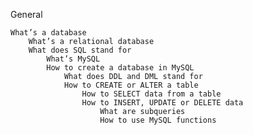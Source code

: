General

    What’s a database
        What’s a relational database
	    What does SQL stand for
	        What’s MySQL
		    How to create a database in MySQL
		        What does DDL and DML stand for
			    How to CREATE or ALTER a table
			        How to SELECT data from a table
				    How to INSERT, UPDATE or DELETE data
				        What are subqueries
					    How to use MySQL functions
					    